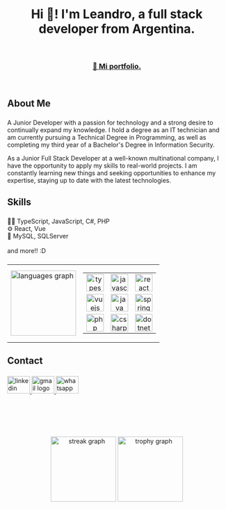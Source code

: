 <h1 align="center">Hi 👋! I'm Leandro, a full stack developer from Argentina.</h1>
</br>

<div align="center">
  <h3><a href="https://gullojl-dev.netlify.app/">💼 Mi portfolio.</a></h3>
</div>

</br>

<h2 align="start">About Me</h2>

###

<p align="left">A Junior Developer with a passion for technology and a strong desire to continually expand my knowledge. I hold a degree as an IT technician and am currently pursuing a Technical Degree in Programming, as well as completing my third year of a Bachelor's Degree in Information Security.

As a Junior Full Stack Developer at a well-known multinational company, I have the opportunity to apply my skills to real-world projects. I am constantly learning new things and seeking opportunities to enhance my expertise, staying up to date with the latest technologies.</p>

###

<h2 align="start">Skills</h2>

###

<p align="left">👨‍💻 TypeScript, JavaScript, C#, PHP<br>⚙️ React, Vue<br>💽 MySQL, SQLServer<br><br>and more!! :D</p>

###

<table align="start">
  <tr>
    <td>
      <img src="https://github-readme-stats.vercel.app/api/top-langs?username=gullojoseleandro&locale=en&hide_title=false&layout=compact&card_width=320&langs_count=5&theme=dracula&hide_border=false&order=2" height="150" alt="languages graph" />
    </td>
    <td>
      <table>
        <tr>
          <td align="center"><img src="https://cdn.jsdelivr.net/gh/devicons/devicon/icons/typescript/typescript-original.svg" height="40" alt="typescript logo" /></td>
          <td align="center"><img src="https://cdn.jsdelivr.net/gh/devicons/devicon/icons/javascript/javascript-original.svg" height="40" alt="javascript logo" /></td>
          <td align="center"><img src="https://cdn.jsdelivr.net/gh/devicons/devicon/icons/react/react-original.svg" height="40" alt="react logo" /></td>
        </tr>
        <tr>
          <td align="center"><img src="https://cdn.jsdelivr.net/gh/devicons/devicon/icons/vuejs/vuejs-original.svg" height="40" alt="vuejs logo" /></td>
          <td align="center"><img src="https://cdn.jsdelivr.net/gh/devicons/devicon/icons/java/java-original.svg" height="40" alt="java logo" /></td>
          <td align="center"><img src="https://cdn.jsdelivr.net/gh/devicons/devicon/icons/spring/spring-original.svg" height="40" alt="spring logo" /></td>
        </tr>
        <tr>
          <td align="center"><img src="https://cdn.jsdelivr.net/gh/devicons/devicon/icons/php/php-original.svg" height="40" alt="php logo" /></td>
          <td align="center"><img src="https://cdn.jsdelivr.net/gh/devicons/devicon/icons/csharp/csharp-original.svg" height="40" alt="csharp logo" /></td>
          <td align="center"><img src="https://cdn.jsdelivr.net/gh/devicons/devicon/icons/dotnetcore/dotnetcore-original.svg" height="40" alt="dotnetcore logo" /></td>
        </tr>
      </table>
    </td>
  </tr>
</table>


###

<h2 align="start">Contact</h2>

###

<div align="left">
  <a href="https://www.linkedin.com/in/gullo-jose-leandro/" target="_blank">
    <img src="https://raw.githubusercontent.com/maurodesouza/profile-readme-generator/master/src/assets/icons/social/linkedin/default.svg" width="52" height="40" alt="linkedin logo"  />
  </a>
  <a href="joseleandrogullo@gmail.com" target="_blank">
    <img src="https://raw.githubusercontent.com/maurodesouza/profile-readme-generator/master/src/assets/icons/social/gmail/default.svg" width="52" height="40" alt="gmail logo"  />
  </a>
  <a href="+543489594918" target="_blank">
    <img src="https://raw.githubusercontent.com/maurodesouza/profile-readme-generator/master/src/assets/icons/social/whatsapp/default.svg" width="52" height="40" alt="whatsapp logo"  />
  </a>
</div>

</br></br></br></br>

<div align="center">  
  <img src="https://streak-stats.demolab.com?user=gullojoseleandro&locale=en&mode=daily&theme=dracula&hide_border=false&border_radius=5&order=3" height="150" alt="streak graph"  />
  <img src="https://github-profile-trophy.vercel.app?username=gullojoseleandro&theme=dracula&column=-1&row=1&margin-w=8&margin-h=8&no-bg=false&no-frame=false&order=4" height="150" alt="trophy graph"  />
</div>

###
